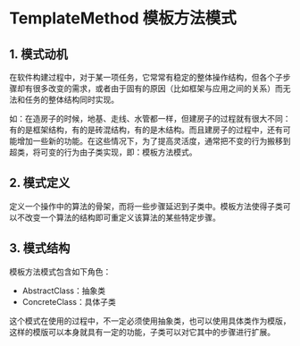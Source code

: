 # TemplateMethod   模板方法模式

## 1. 模式动机
在软件构建过程中，对于某一项任务，它常常有稳定的整体操作结构，但各个子步骤却有很多改变的需求，或者由于固有的原因（比如框架与应用之间的关系）而无法和任务的整体结构同时实现。

如：在造房子的时候，地基、走线、水管都一样，但建房子的过程就有很大不同：有的是框架结构，有的是砖混结构，有的是木结构。而且建房子的过程中，还有可能增加一些新的功能。在这些情况下，为了提高灵活度，通常把不变的行为搬移到超类，将可变的行为由子类实现，即：模板方法模式。

## 2. 模式定义
定义一个操作中的算法的骨架，而将一些步骤延迟到子类中。模板方法使得子类可以不改变一个算法的结构即可重定义该算法的某些特定步骤。

## 3. 模式结构
模板方法模式包含如下角色：
- AbstractClass：抽象类
- ConcreteClass：具体子类

这个模式在使用的过程中，不一定必须使用抽象类，也可以使用具体类作为模版，这样的模版可以本身就具有一定的功能，子类可以对它其中的步骤进行扩展。






